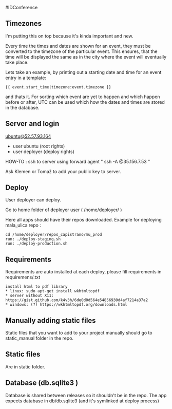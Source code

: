 #IDConference

## Timezones

I'm putting this on top because it's kinda important and new.

Every time the times and dates are shown for an event, they must be converted to the timezone of the particular event. This ensures, that
the time will be displayed the same as in the city where the event will eventually take place.

Lets take an example, by printing out a starting date and time for an event entry in a template:
```
{{ event.start_time|timezone:event.timezone }}
```

and thats it. For sorting which event are yet to happen and which happen before or after, UTC can be used which how the dates and times are
stored in the database.

## Server and login

ubuntu@52.57.93.164
- user ubuntu (root rights)
- user deployer (deploy rights)

HOW-TO : ssh to server using forward agent " ssh -A <USER>@35.156.7.53 "

Ask Klemen or Tomaž to add your public key to server.

## Deploy

User deployer can deploy.

Go to home folder of deployer user ( /home/deployer/ )

Here all apps should have their repos downloaded.
Example for deploying mala_ulica repo :

```
cd /home/deployer/repos_capistrano/mu_prod
run: ./deploy-staging.sh
run: ./deploy-production.sh
```

## Requirements

Requirements are auto installed at each deploy, please fill requirements in requiremens/<STAGE>.txt
```
install html to pdf library
* linux: sudo apt-get install wkhtmltopdf 
* server without X11: https://gist.github.com/k4v3h/6de0d0d564e54856930d4af7214a37a2
* windows: (?) https://wkhtmltopdf.org/downloads.html

```


## Manually adding static files

Static files that you want to add to your project manually should go to static_manual folder in the repo.

## Static files

Are in static folder.

## Database (db.sqlite3 )

Database is shared between releases so it shouldn't be in the repo.
The app expects database in db/db.sqlite3 (and it's symlinked at deploy process)

